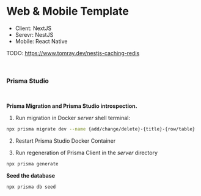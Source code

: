 # **Web & Mobile Template**

- Client: NextJS
- Serevr: NestJS
- Mobile: React Native

TODO: https://www.tomray.dev/nestjs-caching-redis

<br>

### **Prisma Studio**

<br>

**Prisma Migration and Prisma Studio introspection.**

1. Run migration in Docker _server_ shell terminal:

```bash
npx prisma migrate dev --name {add/change/delete}-{title}-{row/table}
```

2. Restart Prisma Studio Docker Container

3. Run regeneration of Prisma Client in the _server_ directory

```bash
npx prisma generate
```

**Seed the database**

```bash
npx prisma db seed
```
